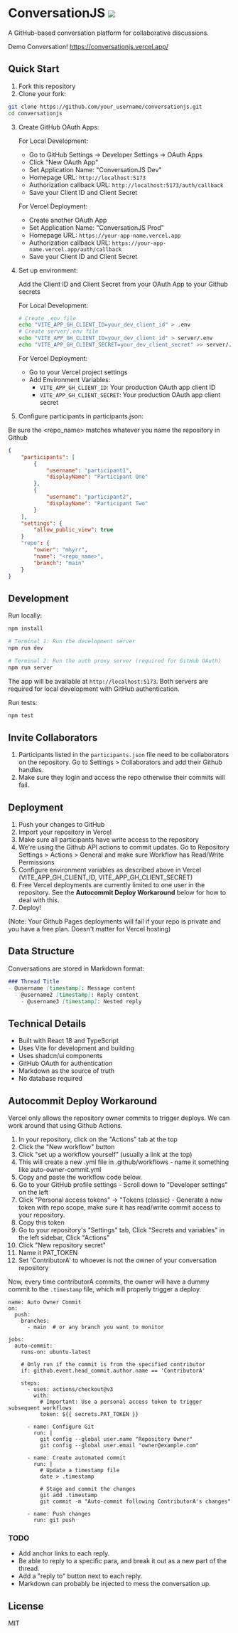 # ConversationJS ![](public/favicon.svg)

A GitHub-based conversation platform for collaborative discussions.

Demo Conversation! https://conversationjs.vercel.app/

## Quick Start

1. Fork this repository
2. Clone your fork:

```bash
git clone https://github.com/your_username/conversationjs.git
cd conversationjs
```

3. Create GitHub OAuth Apps:

   For Local Development:
   - Go to GitHub Settings -> Developer Settings -> OAuth Apps
   - Click "New OAuth App"
   - Set Application Name: "ConversationJS Dev"
   - Homepage URL: `http://localhost:5173`
   - Authorization callback URL: `http://localhost:5173/auth/callback`
   - Save your Client ID and Client Secret

   For Vercel Deployment:
   - Create another OAuth App
   - Set Application Name: "ConversationJS Prod"
   - Homepage URL: `https://your-app-name.vercel.app`
   - Authorization callback URL: `https://your-app-name.vercel.app/auth/callback`
   - Save your Client ID and Client Secret

4. Set up environment:

   Add the Client ID and Client Secret from your OAuth App to your Github secrets

   For Local Development:
   ```bash
   # Create .env file
   echo "VITE_APP_GH_CLIENT_ID=your_dev_client_id" > .env
   # Create server/.env file
   echo "VITE_APP_GH_CLIENT_ID=your_dev_client_id" > server/.env
   echo "VITE_APP_GH_CLIENT_SECRET=your_dev_client_secret" >> server/.env
   ```

   For Vercel Deployment:
   - Go to your Vercel project settings
   - Add Environment Variables:
     - `VITE_APP_GH_CLIENT_ID`: Your production OAuth app client ID
     - `VITE_APP_GH_CLIENT_SECRET`: Your production OAuth app client secret

6. Configure participants in participants.json:

Be sure the <repo_name> matches whatever you name the repository in Github
 
```json
{
    "participants": [
        {
            "username": "participant1",
            "displayName": "Participant One"
        },
        {
            "username": "participant2",
            "displayName": "Participant Two"
        }
    ],
    "settings": {
        "allow_public_view": true
    }
    "repo": {
        "owner": "mhyrr",
        "name": "<repo_name>",
        "branch": "main"
    }
}
```

## Development

Run locally:
```bash
npm install

# Terminal 1: Run the development server
npm run dev

# Terminal 2: Run the auth proxy server (required for GitHub OAuth)
npm run server
```

The app will be available at `http://localhost:5173`. Both servers are required for local development with GitHub authentication.

Run tests:
```bash
npm test
```

## Invite Collaborators

1. Participants listed in the `participants.json` file need to be collaborators on the repository. Go to Settings > Collaborators and add their Github handles.
2. Make sure they login and access the repo otherwise their commits will fail.

## Deployment

1. Push your changes to GitHub
2. Import your repository in Vercel
3. Make sure all participants have write access to the repository
4. We're using the Github API actions to commit updates. Go to Repository Settings > Actions > General and make sure Workflow has Read/Write Permissions
5. Configure environment variables as described above in Vercel (VITE_APP_GH_CLIENT_ID, VITE_APP_GH_CLIENT_SECRET)
6. Free Vercel deployments are currently limited to one user in the repository.  See the **Autocommit Deploy Workaround** below for how to deal with this.
7. Deploy!

(Note: Your Github Pages deployments will fail if your repo is private and you have a free plan. Doesn't matter for Vercel hosting)

## Data Structure

Conversations are stored in Markdown format:

```markdown
### Thread Title
- @username [timestamp]: Message content
  - @username2 [timestamp]: Reply content
    - @username3 [timestamp]: Nested reply
```

## Technical Details

- Built with React 18 and TypeScript
- Uses Vite for development and building
- Uses shadcn/ui components
- GitHub OAuth for authentication
- Markdown as the source of truth
- No database required

## Autocommit Deploy Workaround

Vercel only allows the repository owner commits to trigger deploys. We can work around that using Github Actions.

1. In your repository, click on the "Actions" tab at the top
2. Click the "New workflow" button
3. Click "set up a workflow yourself" (usually a link at the top)
4. This will create a new .yml file in .github/workflows - name it something like auto-owner-commit.yml
5. Copy and paste the workflow code below.
6. Go to your GitHub profile settings - Scroll down to "Developer settings" on the left
7. Click "Personal access tokens" → "Tokens (classic) - Generate a new token with repo scope, make sure it has read/write commit access to your repository.
8. Copy this token
9. Go to your repository's "Settings" tab, Click "Secrets and variables" in the left sidebar, Click "Actions"
10. Click "New repository secret"
11. Name it PAT_TOKEN
12. Set 'ContributorA' to whoever is not the owner of your conversation repository

Now, every time contributorA commits, the owner will have a dummy commit to the ```.timestamp``` file, which will properly trigger a deploy.

```
name: Auto Owner Commit
on:
  push:
    branches:
      - main  # or any branch you want to monitor

jobs:
  auto-commit:
    runs-on: ubuntu-latest
    
    # Only run if the commit is from the specified contributor
    if: github.event.head_commit.author.name == 'ContributorA'
    
    steps:
      - uses: actions/checkout@v3
        with:
          # Important: Use a personal access token to trigger subsequent workflows
          token: ${{ secrets.PAT_TOKEN }}
          
      - name: Configure Git
        run: |
          git config --global user.name "Repository Owner"
          git config --global user.email "owner@example.com"
          
      - name: Create automated commit
        run: |
          # Update a timestamp file
          date > .timestamp
          
          # Stage and commit the changes
          git add .timestamp
          git commit -m "Auto-commit following ContributorA's changes"
          
      - name: Push changes
        run: git push
```

### TODO

- Add anchor links to each reply.
- Be able to reply to a specific para, and break it out as a new part of the thread.
- Add a "reply to" button next to each reply.
- Markdown can probably be injected to mess the conversation up.

## License

MIT
